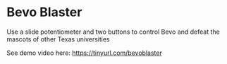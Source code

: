 # Bevo Blaster
Use a slide potentiometer and two buttons to control Bevo and defeat the mascots of other Texas universities

See demo video here: https://tinyurl.com/bevoblaster
